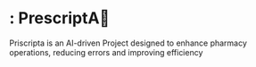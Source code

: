 # : PrescriptA💊
Priscripta is an AI-driven Project designed to enhance pharmacy operations, reducing errors and improving efficiency 
